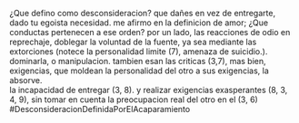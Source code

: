 ¿Que defino como desconsideracion?
que dañes en vez de entregarte, dado tu egoista necesidad. me afirmo en la definicion de amor; 
¿Que conductas pertenecen a ese orden?
por un lado, las reacciones de odio en reprechaje, doblegar la voluntad de la fuente, ya sea mediante las extorciones (notece la personalidad limite (7), amenaza de suicidio.). dominarla, o manipulacion.
tambien esan las criticas (3,7), mas bien, exigencias, que moldean la personalidad del otro a sus exigencias, la absorve.  
la incapacidad de entregar (3, 8). y realizar exigencias exasperantes (8, 3, 4, 9), sin tomar en cuenta la preocupacion real del otro en el (3, 6) 
#DesconsideracionDefinidaPorElAcaparamiento
